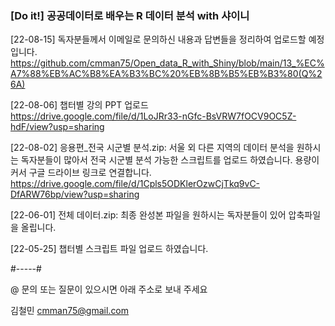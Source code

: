 ### [Do it!] 공공데이터로 배우는 R 데이터 분석 with 샤이니


   

[22-08-15] 
   독자분들께서 이메일로 문의하신 내용과 답변들을 정리하여 업로드할 예정입니다.
   https://github.com/cmman75/Open_data_R_with_Shiny/blob/main/13_%EC%A7%88%EB%AC%B8%EA%B3%BC%20%EB%8B%B5%EB%B3%80(Q%26A)
   
[22-08-06] 
    챕터별 강의 PPT 업로드  
    https://drive.google.com/file/d/1LoJRr33-nGfc-BsVRW7fOCV9OC5Z-hdF/view?usp=sharing  

[22-08-02] 
   응용편_전국 시군별 분석.zip: 서울 외 다른 지역의 데이터 분석을 원하시는 독자분들이 많아서 전국 시군별 분석 가능한 스크립트를 업로드 하였습니다.
   용량이 커서 구글 드라이브 링크로 연결합니다.              
   https://drive.google.com/file/d/1Cpls5ODKlerOzwCjTkq9vC-DfARW76bp/view?usp=sharing
              
[22-06-01] 
   전체 데이터.zip: 최종 완성본 파일을 원하시는 독자분들이 있어 압축파일을 올립니다.

[22-05-25] 
   챕터별 스크립트 파일 업로드 하였습니다.
   
#-----#   
   
@ 문의 또는 질문이 있으시면 아래 주소로 보내 주세요

  김철민 cmman75@gmail.com


